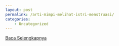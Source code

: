 ```yaml
---
layout: post
permalink: /arti-mimpi-melihat-istri-menstruasi/
categories:
    - Uncategorized
---
```


[Baca Selengkapnya](/02)